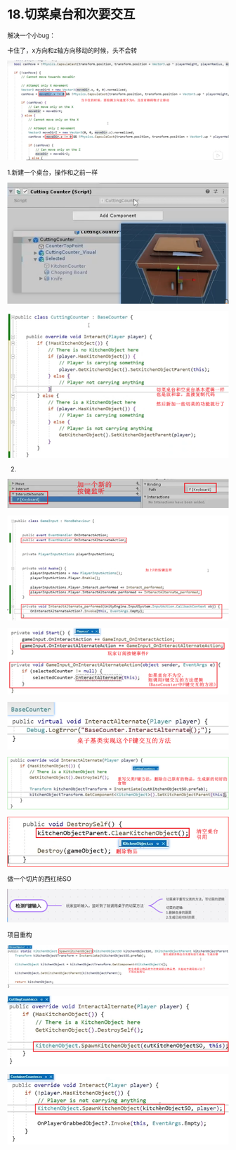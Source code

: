 # 18.切菜桌台和次要交互

解决一个小bug：

卡住了，x方向和z轴方向移动的时候，头不会转

![a0e0fcf221ad8305bfc84dff1a9ef206.png](image/a0e0fcf221ad8305bfc84dff1a9ef206.png)

1.新建一个桌台，操作和之前一样

![b87d224a8381b14b7d04c0e32a90e246.png](image/b87d224a8381b14b7d04c0e32a90e246.png)

![4c98e7911c0ed6fdc995550036a1ee5e.png](image/4c98e7911c0ed6fdc995550036a1ee5e.png)

2.

![60b8170fda5a24312b5a510f0359b8a3.png](image/60b8170fda5a24312b5a510f0359b8a3.png)

![1262e8af589dad4148be017afa24a071.png](image/1262e8af589dad4148be017afa24a071.png)

![539f8b8d0a5e951260ec7304f1b572e2.png](image/539f8b8d0a5e951260ec7304f1b572e2.png)

![cfe737c49923ca1c3751480bc2de01a7.png](image/cfe737c49923ca1c3751480bc2de01a7.png)

![37bf84e3f76674af8cda9b0ada930f55.png](image/37bf84e3f76674af8cda9b0ada930f55.png)

![2977d2f5f4b2309381d8a854bdbbc597.png](image/2977d2f5f4b2309381d8a854bdbbc597.png)

做一个切片的西红柿SO

![5019319e4dd0d54ee94cefca48f2de4f.png](image/5019319e4dd0d54ee94cefca48f2de4f.png)

项目重构

![812e0bfaa59dcd9aeb27dc26dd043cf8.png](image/812e0bfaa59dcd9aeb27dc26dd043cf8.png)

![4e45ec14b85085ee7276ba7e95a19ffb.png](image/4e45ec14b85085ee7276ba7e95a19ffb.png)

![eb045d7b5ab57073da6bbe5197611ce0.png](image/eb045d7b5ab57073da6bbe5197611ce0.png)
